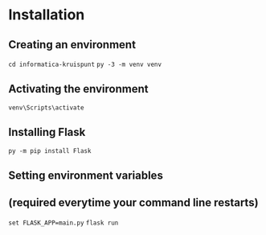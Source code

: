 # Installation
## Creating an environment
`cd informatica-kruispunt`
`py -3 -m venv venv`

## Activating the environment
`venv\Scripts\activate`

## Installing Flask
`py -m pip install Flask`

## Setting environment variables
## (required everytime your command line restarts)
`set FLASK_APP=main.py`
`flask run`

